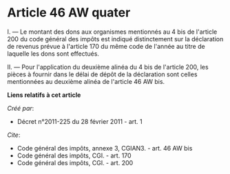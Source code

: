 # Article 46 AW quater

I. ― Le montant des dons aux organismes mentionnés au 4 bis de l'article 200 du code général des impôts est indiqué
distinctement sur la déclaration de revenus prévue à l'article 170 du même code de l'année au titre de laquelle les dons sont
effectués. 

II. ― Pour l'application du deuxième alinéa du 4 bis de l'article 200, les pièces à fournir dans le délai de dépôt de la
déclaration sont celles mentionnées au deuxième alinéa de l'article 46 AW bis.

**Liens relatifs à cet article**

_Créé par_:

  - Décret n°2011-225 du 28 février 2011 - art. 1

_Cite_:

  - Code général des impôts, annexe 3, CGIAN3. - art. 46 AW bis
  - Code général des impôts, CGI. - art. 170
  - Code général des impôts, CGI. - art. 200
